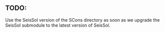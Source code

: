TODO:
-----

Use the SeisSol version of the SCons directory as soon as we upgrade the SeisSol submodule to the latest version of SeisSol.

